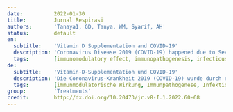 ```yaml
---
date:          2022-01-30
title:         Jurnal Respirasi
authors:       'Tanaya1, GD, Tanya, WM, Syarif, AH'
status:        default
en:
  subtitle:    'Vitamin D Supplementation and COVID-19'
  description: 'Coronavirus Disease 2019 (COVID-19) happened due to Severe Acute Respiratory Syndrome Coronavirus 2 (SARS-CoV-2) infection. It is the third coronavirus causing a pandemic. Cases of COVID-19 have increased rapidly. Epidemiological studies show droplets as a medium of transmission of this virus. The high rate of transmission and the death rate create urgency on the management of COVID-19. Unfortunately, until now there is no definitive therapy for the SARS-CoV-2 virus. Several potential therapies, including antivirals, immunomodulatory agents, convalescent plasma transfusions, and supportive therapies such as vitamin D supplementation, have been applied in the management of COVID-19. As a hormone, vitamin D has an immunomodulatory effect used in supportive therapy for various immune-related diseases and respiratory system infections. The immunomodulatory effects of vitamin D are strengthening the physical barrier (cell junction), the specific immune system (adaptive immunity), and the non-specific immune system (innate immunity). Vitamin D is known to suppress pro-inflammatory cytokines and increase the production of anti-inflammatory cytokines. In addition, vitamin D also performs as a substantial part in the induction of ACE2 receptors which gives a weighty influence on pathogenesis of COVID-19. Vitamin D deficiency can amplify the risk of infections including COVID-19. Presently, clinical trials of vitamin D supplementation and COVID-19 are limited. This literature review further examined the role of vitamin D supplementation in COVID-19.'
  tags:        [immunomodulatory effect, immunopathogenesis, infectious disease, vitamin D]
de:
  subtitle:    'Vitamin-D-Supplementation und COVID-19'
  description: 'Die Coronavirus-Krankheit 2019 (COVID-19) wurde durch eine Infektion mit dem Coronavirus 2 des Schweren Akuten Respiratorischen Syndroms (SARS-CoV-2) verursacht. Es ist das dritte Coronavirus, das eine Pandemie verursacht. Die Zahl der COVID-19-Fälle hat rasch zugenommen. Epidemiologische Studien zeigen, dass dieses Virus durch Tröpfcheninfektion übertragen werden kann. Die hohe Übertragungsrate und die hohe Sterblichkeitsrate machen die Behandlung von COVID-19 dringend erforderlich. Leider gibt es bis heute keine endgültige Therapie für das SARS-CoV-2-Virus. Bei der Behandlung von COVID-19 wurden mehrere potenzielle Therapien eingesetzt, darunter antivirale Mittel, immunmodulatorische Wirkstoffe, rekonvaleszente Plasmatransfusionen und unterstützende Therapien wie die Supplementierung mit Vitamin D. Als Hormon hat Vitamin D eine immunmodulatorische Wirkung, die in der unterstützenden Therapie verschiedener immunbedingter Krankheiten und Infektionen der Atemwege eingesetzt wird. Die immunmodulatorischen Wirkungen von Vitamin D bestehen in der Stärkung der physischen Barriere (Zellgrenze), des spezifischen Immunsystems (adaptive Immunität) und des unspezifischen Immunsystems (angeborene Immunität). Es ist bekannt, dass Vitamin D pro-inflammatorische Zytokine unterdrückt und die Produktion von entzündungshemmenden Zytokinen erhöht. Darüber hinaus spielt Vitamin D auch eine wesentliche Rolle bei der Induktion von ACE2-Rezeptoren, was einen gewichtigen Einfluss auf die Pathogenese von COVID-19 hat. Ein Vitamin-D-Mangel kann das Risiko von Infektionen, einschließlich COVID-19, verstärken. Derzeit gibt es nur wenige klinische Studien zur Vitamin-D-Supplementierung und COVID-19. In dieser Literaturübersicht wurde die Rolle der Vitamin-D-Supplementierung bei COVID-19 weiter untersucht.' 
  tags:        [immunmodulatorische Wirkung, Immunpathogenese, Infektionskrankheiten, Vitamin D]
group:         'Treatments'
credit:        http://dx.doi.org/10.20473/jr.v8-I.1.2022.60-68
---
```

